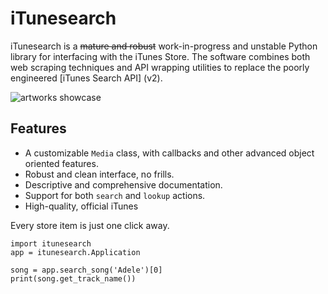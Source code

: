 # iTunesearch
iTunesearch is a ~~mature and robust~~ work-in-progress and unstable Python library for interfacing with the iTunes Store. The software combines both web scraping techniques and API wrapping utilities to replace the poorly engineered [iTunes Search API] (v2).

![artworks showcase](http://i.stack.imgur.com/vR2sL.png)

## Features
- A customizable `Media` class, with callbacks and other advanced object oriented features.
- Robust and clean interface, no frills.
- Descriptive and comprehensive documentation.
- Support for both `search` and `lookup` actions.
- High-quality, official iTunes

Every store item is just one click away.

```
import itunesearch
app = itunesearch.Application

song = app.search_song('Adele')[0]
print(song.get_track_name())
```

